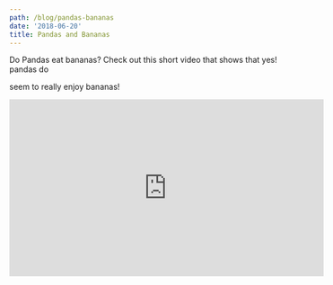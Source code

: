 ```yaml
---
path: /blog/pandas-bananas
date: '2018-06-20'
title: Pandas and Bananas
---
```

Do Pandas eat bananas? Check out this short video that shows that yes! pandas do

seem to really enjoy bananas!



<iframe width="560" height="315" src="https://www.youtube.com/embed/4SZl1r2O_bY" frameborder="0" allowfullscreen></iframe>
